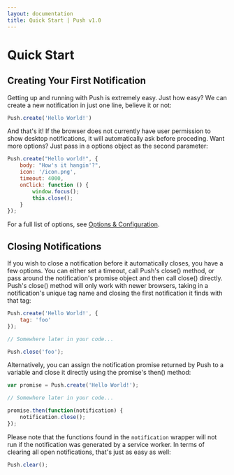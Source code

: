 ```yaml
---
layout: documentation
title: Quick Start | Push v1.0
---
```


# Quick Start

## Creating Your First Notification
Getting up and running with Push is extremely easy. Just how easy? We can create a new notification in just one line, believe it or not:

```javascript
Push.create('Hello World!')
```

And that's it! If the browser does not currently have user permission to show desktop notifications, it will automatically ask before proceding. Want more options? Just pass in a options object as the second parameter:

```javascript
Push.create("Hello world!", {
    body: "How's it hangin'?",
    icon: '/icon.png',
    timeout: 4000,
    onClick: function () {
        window.focus();
        this.close();
    }
});
```

For a full list of options, see [Options & Configuration](/docs/options.html).

## Closing Notifications
If you wish to close a notification before it automatically closes, you have a few options. You can either set a timeout, call Push's close() method, or pass around the notification's promise object and then call close() directly. Push's close() method will only work with newer browsers, taking in a notification's unique tag name and closing the first notification it finds with that tag:

```javascript
Push.create('Hello World!', {
    tag: 'foo'
});

// Somewhere later in your code...

Push.close('foo');
```

Alternatively, you can assign the notification promise returned by Push to a variable and close it directly using the
promise's then() method:

```javascript
var promise = Push.create('Hello World!');

// Somewhere later in your code...

promise.then(function(notification) {
    notification.close();
});
```

Please note that the functions found in the `notification` wrapper will not run if the notification was generated by
a service worker. In terms of clearing all open notifications, that's just as easy as well:

```javascript
Push.clear();
```